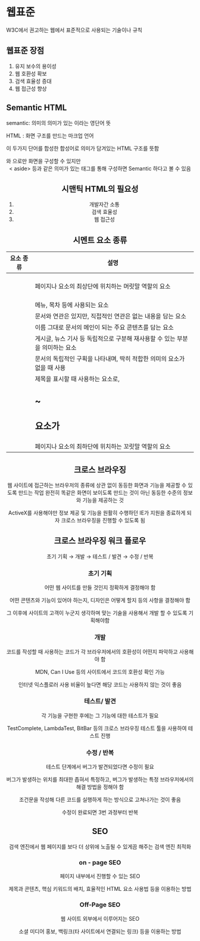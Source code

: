 # 웹표준

W3C에서 권고하는 웹에서 표준적으로 사용되는 기술이나 규칙 

## 웹표준 장점

1. 유지 보수의 용이성
2. 웹 호환성 확보
3. 검색 효율성 증대
4. 웹 접근성 향상 

## Semantic HTML

semantic: 의미의 의미가 있는 이라는 영단어 뜻

HTML : 화면 구조를 만드는 마크업 언어 

이 두가지 단어를 합성한 합성어로 의미가 담겨있는 HTML 구조를 뜻함 

<div>와 <span>으로만 화면을 구성할 수 있지만 <header> <nav> <main> < aside> 등과 같은 의미가 있는 태그를 통해 구성하면 Semantic 하다고 볼 수 있음 

## 시맨틱 HTML의 필요성

1. 개발자간 소통
2. 검색 효율성
3. 웹 접근성

## 시멘트 요소 종류
|요소 종류|설명|
|---|---|
|<header>|페이지나 요소의 최상단에 위치하는 머릿말 역할의 요소|
|<nav>|메뉴, 목차 등에 사용되는 요소|
|<aside>|문서와 연관은 있지만, 직접적인 연관은 없는 내용을 담는 요소|
|<main>|이름 그대로 문서의 메인이 되는 주요 콘텐츠를 담는 요소|
|<article>|게시글, 뉴스 기사 등 독립적으로 구분해 재사용할 수 있는 부분을 의미하는 요소|
|<section>|문서의 독립적인 구획을 나타내며, 딱히 적합한 의미의 요소가 없을 때 사용|
|<hgroup>|제목을 표시할 때 사용하는 요소로, <h1> ~ <h2> 요소가 <hgroup>|
|<footer>|페이지나 요소의 최하단에 위치하는 꼬릿말 역할의 요소|

## 크로스 브라우징

웹 사이트에 접근하는 브라우저의 종류에 상관 없이 동등한 화면과 기능을 제공할 수 있도록 만드는 작업  완전히 똑같은 화면이 보이도록 만드는 것이 아닌 동등한 수준의 정보와 기능을 제공하는 것 

ActiveX를 사용해야만 정보 제공 및 기능을 원활히 수행하던 IE가 지원을 종료하게 되자 크로스 브라우징을 진행할 수 있도록 됨 

## 크로스 브라우징 워크 플로우

초기 기획 → 개발 → 테스트 / 발견 → 수정 / 반복 

### 초기 기획

어떤 웹 사이트를 만들 것인지 정확하게 결정해야 함

어떤 콘텐츠와 기능이 있어야 하는지, 디자인은 어떻게 할지 등의 사항을 결정해야 함

그 이후에 사이트의 고객이 누군지 생각하며 맞는 기술을 사용해서 개발 할 수 있도록 기획해야함 

### 개발

코드를 작성할 때 사용하는 코드가 각 브라우저에서의 호환성이 어떤지 파악하고 사용해야 함

MDN, Can I Use 등의 사이트에서 코드의 호환성 확인 가능 

인터넷 익스플로러 사용 비율이 높다면 해당 코드는 사용하지 않는 것이 좋음

### 테스트/ 발견

각 기능을 구현한 후에는 그 기능에 대한 테스트가 필요

TestComplete, LambdaTest, BitBar 등의 크로스 브라우징 테스트 툴을 사용하여 테스트 진행

### 수정 / 반복

테스트 단계에서 버그가 발견되었다면 수정이 필요

버그가 발생하는 위치를 최대한 좁혀서 특정하고, 버그가 발생하는 특정 브라우저에서의 해결 방법을 정해야 함

조건문을 작성해 다른 코드를 실행하게 하는 방식으로 고쳐나가는 것이 좋음

수정이 완료되면 3번 과정부터 반복

# SEO

검색 엔진에서 웹 페이지를 보다 더 상위에 노출될 수 있게끔 해주는 검색 엔진 최적화

### on - page SEO

페이지 내부에서 진행할 수 있는 SEO

제목과 콘텐츠, 핵심 키워드의 배치, 효율적인 HTML 요소 사용법 등을 이용하는 방법

### **Off-Page SEO**

웹 사이트 외부에서 이루어지는 SEO

소셜 미디어 홍보, 백링크(타 사이트에서 연결되는 링크) 등을 이용하는 방법

## <title> 요소

검색 결과창에서 제목에 해당하는 요소
<head> 요소의 자식요소로 작성 

<title>요소에 핵심 키워드가 포함되면 상위에 노출될 확률이 높아짐

## <meta>요소

메타 데이터를 담는 요소

메타 데이터란 해당 웹 사이트에서 다루고 있는 데이터가 무엇인지에 대한 데이터

# 웹 접근성

장애인이나 고령자분들이 웹 사이트에서 제공하는 정보를 비장애인과 동등하게 접근하고 이용 할 수 있도록 보장하는 법적의무사항 

## 웹 접근성을 갖추면 얻는 효과

### 1. 사용자층 확대

### 2. 다양한 환경 지원

### 3. 사회적 이미지 향상

## 웹 콘텐츠 접근성 지침

### 인식의 용이성

****1. 적절한 대체 텍스트: 텍스트가 아닌 콘텐츠는 그 의미나 용도를 이해할 수 있도록 대체 텍스트를 제공해야 함****

```jsx
<img src="이미지 주소" alt="대체 텍스트" />
```

alt 속성을 활용하여 대체 텍스트 삽입 

****2. 자막 제공: 멀티미디어 콘텐츠에는 자막, 원고 또는 수화를 제공해야 함****

- 자막을 포함한 동영상 사용하기
- 자막을 지원하는 멀티미디어 플랫폼 사용
- 비디오 요소 안쪽에 `track` 요소를 사용하여 자막 파일 불러오기

```jsx
<video ... >
	<track src="자막.vtt" kind="captions" />
</video>
```

- 자막을 제공하기 어려운 경우 대본 또는 수어를 제공

****3. 색에 무관한 콘텐츠 인식****

****4. 명확한 지시사항 제공****

****5. 텍스트 콘텐츠 명도 대비****

****6. 자동 재생 금지****

****7. 콘텐츠 간 구분****

### ****운용의 용이성(Operable)****

****8. 키보드 사용 보장****

****9. 초점 이동****

****10. 조작 가능****

****11. 응답 시간 조절****

****12. 정지 기능 제공****

****13. 깜빡임과 번쩍임 사용 제한****

****14. 반복 영역 건너뛰기****

****15. 제목 제공****

****16. 적절한 링크 텍스트****

### ****이해의 용이성(Understandable)****

****17. 기본 언어 표시****

****18. 사용자 요구에 따른 실행****

****19. 콘텐츠 선형 구조****

****20. 표의 구성****

****21. 레이블 제공****

****22. 오류 정정****

### ****견고성(Robust)****

****23. 마크업 오류 방지****

****24. 웹 애플리케이션 접근성 준수****

# ****WAI-ARIA****

 **WAI** (Web Accessibility Initiative) : 웹 표준을 정하는 W3C에서 웹 접근성을 담당하는 기관

 **ARIA** (Accessible Rich Internet Applications) : 장애가 있는 사람들이 웹 콘텐츠와 웹 응용 프로그램에 더 쉽게 액세스할 수 있도록 하는, 즉 웹 접근성을 갖추기 위한 기술

WAI-ARIA는 WAI와 ARIA를 합친 단어

## ****WAI-ARIA의 필요성****

시맨틱 요소만으로 의미를 충분히 부여할 수 없는 상황에 WAI-ARIA를 사용하면 HTML 요소에 추가적인 의미를 부여하여 더 원활하게 페이지를 탐색 할 수 있게 도와줌 

SPA처럼 AJAX를 사용하는 상황, 즉 새로고침 없이 페이지의 내용이 바뀌는 상황에서도 변경된 영역에대한 정보를 전달해줄 수 있어 동적인 콘텐츠에서도 웹 접근성을 향상시킬 수 있음

## ****WAI-ARIA 사용법****

WAI-ARIA는 HTML 태그 내부에 속성(attribute)을 추가함으로써 의미를 부여해줄 수 있음

- **역할**(role) : HTML 요소의 역할을 정의하는 속성
- **상태**(state) : 요소의 현재 상태를 나타내는 속성
- **속성**(property) : 요소의 특징을 정의하는 속성(attribute)